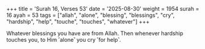 +++
title = 'Surah 16, Verses 53'
date = '2025-08-30'
weight = 1954
surah = 16
ayah = 53
tags = ["allah", "alone", "blessing", "blessings", "cry", "hardship", "help", "touche", "touches", "whatever"]
+++

Whatever blessings you have are from Allah. Then whenever hardship touches you, to Him ˹alone˺ you cry ˹for help˺.